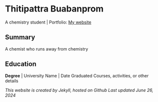 # Thitipattra Buabanprom
A chemistry student | Portfolio: [My website](https://thitipattra.github.io)

## Summary
A chemist who runs away from chemistry

## Education
**Degree** | University Name | Date Graduated
Courses, activities, or other details

*This website is created by Jekyll, hosted on Github*
*Last updated June 26, 2024*
